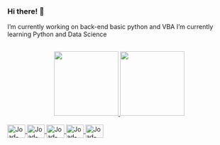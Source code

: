 ### Hi there! 👋

I’m currently working on back-end basic python and VBA
I’m currently learning Python and Data Science
##
<div align="center">
  <a href="https://github.com/rafaballerini">
  <img height="145em" src="https://github-readme-stats.vercel.app/api?username=joadson-araujo&show_icons=true&theme=gotham&include_all_commits=true&count_private=true"/>
  <img height="145em" src="https://github-readme-stats.vercel.app/api/top-langs/?username=joadson-araujo&layout=compact&langs_count=7&theme=gotham"/>
</div>
  
<div style="display: inline_block"><br>
  <img align="center" alt="Joad-HTML" height="30" width="40" src="https://cdn.jsdelivr.net/gh/devicons/devicon/icons/html5/html5-original.svg">
  <img align="center" alt="Joad-CSS" height="30" width="40" src="https://cdn.jsdelivr.net/gh/devicons/devicon/icons/css3/css3-original.svg">
  <img align="center" alt="Joad-JS" height="30" width="40" src="https://cdn.jsdelivr.net/gh/devicons/devicon/icons/javascript/javascript-original.svg">
  <img align="center" alt="Joad-Python" height="30" width="40" src="https://cdn.jsdelivr.net/gh/devicons/devicon/icons/python/python-original.svg">
  <img align="center" alt="Joad-sql" height="30" width="40" src="https://cdn.jsdelivr.net/gh/devicons/devicon/icons/mysql/mysql-original.svg">
  
  

</div>

